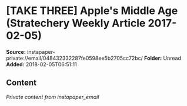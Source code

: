 # [TAKE THREE] Apple's Middle Age (Stratechery Weekly Article 2017-02-05)

**Source:** instapaper-private://email/048432332287fe0598ee5b2705cc72bc/
**Folder:** Unread
**Added:** 2018-02-05T06:51:11




## Content
*Private content from instapaper_email*
